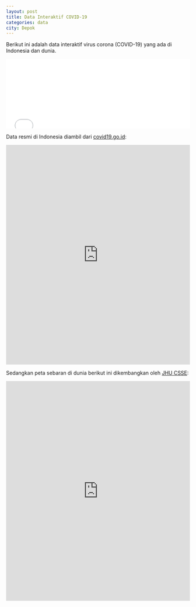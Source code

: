 ```yaml
---
layout: post
title: Data Interaktif COVID-19
categories: data
city: Depok
---
```

Berikut ini adalah data interaktif virus corona (COVID-19) yang ada di Indonesia dan dunia.

<iframe title="Data Virus Corona (COVID-19) Indonesia dan Dunia" aria-label="Interactive line chart" src="//datawrapper.dwcdn.net/7Yo1k/17/" scrolling="yes" frameborder="0" style="border: none;" width="100%" height="190px"></iframe>

Data resmi di Indonesia diambil dari <a href="https://www.covid19.go.id/situasi-virus-corona/">covid19.go.id</a>:

<iframe width="100%" height="600px" frameborder="0" scrolling="yes" marginheight="0" marginwidth="0" src="https://experience.arcgis.com/experience/57237ebe9c5b4b1caa1b93e79c920338/"></iframe>

Sedangkan peta sebaran di dunia berikut ini dikembangkan oleh <a href="https://systems.jhu.edu/">JHU CSSE</a>:

<iframe width="100%" height="600px" frameborder="0" scrolling="yes" marginheight="0" marginwidth="0" src="https://www.arcgis.com/apps/opsdashboard/index.html#/bda7594740fd40299423467b48e9ecf6"></iframe>
